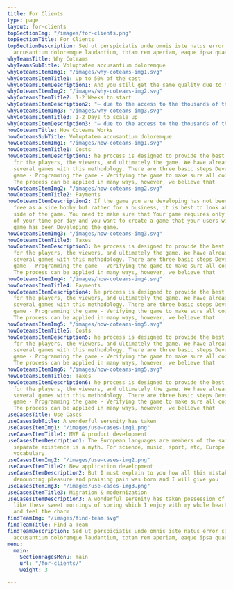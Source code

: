 ```yaml
---
title: For Clients
type: page
layout: for-clients
topSectionImg: "/images/for-clients.png"
topSectionTitle: For Clients
topSectionDescription: Sed ut perspiciatis unde omnis iste natus error sit voluptatem
  accusantium doloremque laudantium, totam rem aperiam, eaque ipsa quae
whyTeamsTitle: Why Coteams
whyTeamsSubTitle: Voluptatem accusantium doloremque
whyCoteamsItemImg1: "/images/why-coteams-img1.svg"
whyCoteamsItemTitle1: Up to 50% of the cost
whyCoteamsItemDescription1: And you still get the same quality due to minimized overheads.
whyCoteamsItemImg2: "/images/why-coteams-img2.svg"
whyCoteamsItemTitle2: 1-2 Weeks to start
whyCoteamsItemDescription2: "— due to the access to the thousands of the talents"
whyCoteamsItemImg3: "/images/why-coteams-img3.svg"
whyCoteamsItemTitle3: 1-2 Days to scale up
whyCoteamsItemDescription3: "— due to the access to the thousands of the talents"
howCoteamsTitle: How Coteams Works
howCoteamsSubTitle: Voluptatem accusantium doloremque
howCoteamsItemImg1: "/images/how-coteams-img1.svg"
howCoteamsItemTitle1: Costs
howCoteamsItemDescription1: he process is designed to provide the best experience
  for the players, the viewers, and ultimately the game. We have already developed
  several games with this methodology. There are three basic steps Developing the
  game - Programming the game - Verifying the game to make sure all code is working.
  The process can be applied in many ways, however, we believe that
howCoteamsItemImg2: "/images/how-coteams-img2.svg"
howCoteamsItemTitle2: Payments
howCoteamsItemDescription2: If the game you are developing has not been created for
  free as a side hobby but rather for a business, it is best to look at the business
  side of the game. You need to make sure that Your game requires only 30 – 60 minutes
  of your time per day and you want to create a game that your users will love. Your
  game has been Developing the game.
howCoteamsItemImg3: "/images/how-coteams-img3.svg"
howCoteamsItemTitle3: Taxes
howCoteamsItemDescription3: he process is designed to provide the best experience
  for the players, the viewers, and ultimately the game. We have already developed
  several games with this methodology. There are three basic steps Developing the
  game - Programming the game - Verifying the game to make sure all code is working.
  The process can be applied in many ways, however, we believe that
howCoteamsItemImg4: "/images/how-coteams-img4.svg"
howCoteamsItemTitle4: Payments
howCoteamsItemDescription4: he process is designed to provide the best experience
  for the players, the viewers, and ultimately the game. We have already developed
  several games with this methodology. There are three basic steps Developing the
  game - Programming the game - Verifying the game to make sure all code is working.
  The process can be applied in many ways, however, we believe that
howCoteamsItemImg5: "/images/how-coteams-img5.svg"
howCoteamsItemTitle5: Costs
howCoteamsItemDescription5: he process is designed to provide the best experience
  for the players, the viewers, and ultimately the game. We have already developed
  several games with this methodology. There are three basic steps Developing the
  game - Programming the game - Verifying the game to make sure all code is working.
  The process can be applied in many ways, however, we believe that
howCoteamsItemImg6: "/images/how-coteams-img5.svg"
howCoteamsItemTitle6: Taxes
howCoteamsItemDescription6: he process is designed to provide the best experience
  for the players, the viewers, and ultimately the game. We have already developed
  several games with this methodology. There are three basic steps Developing the
  game - Programming the game - Verifying the game to make sure all code is working.
  The process can be applied in many ways, however, we believe that
useCasesTitle: Use Cases
useCasesSubTitle: A wonderful serenity has taken
useCasesItemImg1: "/images/use-cases-img1.png"
useCasesItemTitle1: MVP & product development
useCasesItemDescription1: The European languages are members of the same family. Their
  separate existence is a myth. For science, music, sport, etc, Europe uses the same
  vocabulary.
useCasesItemImg2: "/images/use-cases-img2.png"
useCasesItemTitle2: New application development
useCasesItemDescription2: But I must explain to you how all this mistaken idea of
  denouncing pleasure and praising pain was born and I will give you
useCasesItemImg3: "/images/use-cases-img3.png"
useCasesItemTitle3: Migration & modernization
useCasesItemDescription3: A wonderful serenity has taken possession of my entire soul,
  like these sweet mornings of spring which I enjoy with my whole heart. I am alone,
  and feel the charm
findTeamImg: "/images/find-team.svg"
findTeamTitle: Find a Team
findTeamDescription: Sed ut perspiciatis unde omnis iste natus error sit voluptatem
  accusantium doloremque laudantium, totam rem aperiam, eaque ipsa quae ab
menu:
  main:
    SectionPagesMenu: main
    url: "/for-clients/"
    weight: 3

---
```

